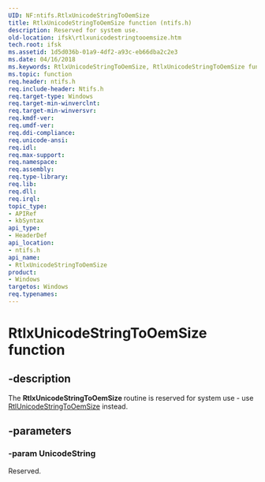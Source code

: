 ```yaml
---
UID: NF:ntifs.RtlxUnicodeStringToOemSize
title: RtlxUnicodeStringToOemSize function (ntifs.h)
description: Reserved for system use.
old-location: ifsk\rtlxunicodestringtooemsize.htm
tech.root: ifsk
ms.assetid: 1d5d036b-01a9-4df2-a93c-eb66dba2c2e3
ms.date: 04/16/2018
ms.keywords: RtlxUnicodeStringToOemSize, RtlxUnicodeStringToOemSize function [Installable File System Drivers], ifsk.rtlxunicodestringtooemsize, ntifs/RtlxUnicodeStringToOemSize, rtlref_a16fd4e2-2724-4c6e-9c62-651aad6db051.xml
ms.topic: function
req.header: ntifs.h
req.include-header: Ntifs.h
req.target-type: Windows
req.target-min-winverclnt: 
req.target-min-winversvr: 
req.kmdf-ver: 
req.umdf-ver: 
req.ddi-compliance: 
req.unicode-ansi: 
req.idl: 
req.max-support: 
req.namespace: 
req.assembly: 
req.type-library: 
req.lib: 
req.dll: 
req.irql: 
topic_type:
- APIRef
- kbSyntax
api_type:
- HeaderDef
api_location:
- ntifs.h
api_name:
- RtlxUnicodeStringToOemSize
product:
- Windows
targetos: Windows
req.typenames: 
---
```


# RtlxUnicodeStringToOemSize function


## -description


The <b>RtlxUnicodeStringToOemSize </b>routine is reserved for system use - use <a href="https://msdn.microsoft.com/library/windows/hardware/ff553254">RtlUnicodeStringToOemSize</a> instead.


## -parameters




### -param UnicodeString

<p>Reserved.</p>





